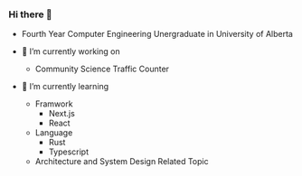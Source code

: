 ### Hi there 👋

- Fourth Year Computer Engineering Unergraduate in University of Alberta 

- 🔭 I’m currently working on
  - Community Science Traffic Counter
- 🌱 I’m currently learning
  - Framwork
    - Next.js
    - React
  - Language
    - Rust
    - Typescript
  - Architecture and System Design Related Topic
 

